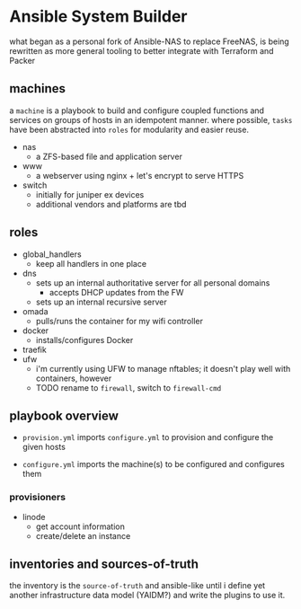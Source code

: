 # Ansible System Builder

what began as a personal fork of Ansible-NAS to replace FreeNAS, is being rewritten as more general tooling to better integrate with Terraform and Packer

## machines

a `machine` is a playbook to build and configure coupled functions and services on groups of hosts in an idempotent manner. where possible, `tasks` have been abstracted into `roles` for modularity and easier reuse.

- nas
  - a ZFS-based file and application server
- www
  - a webserver using nginx + let's encrypt to serve HTTPS
- switch
  - initially for juniper ex devices
  - additional vendors and platforms are tbd

## roles

- global_handlers
  - keep all handlers in one place
- dns
  - sets up an internal authoritative server for all personal domains
    - accepts DHCP updates from the FW
  - sets up an internal recursive server
- omada
  - pulls/runs the container for my wifi controller
- docker
  - installs/configures Docker
- traefik
- ufw
  - i'm currently using UFW to manage nftables; it doesn't play well with containers, however
  - TODO rename to `firewall`, switch to `firewall-cmd`

## playbook overview

- `provision.yml` imports `configure.yml` to provision and configure the given hosts

- `configure.yml` imports the machine(s) to be configured and configures them

### provisioners

- linode
  - get account information
  - create/delete an instance

## inventories and sources-of-truth

the inventory is the `source-of-truth` and ansible-like until i define yet another infrastructure data model (YAIDM?) and write the plugins to use it.
